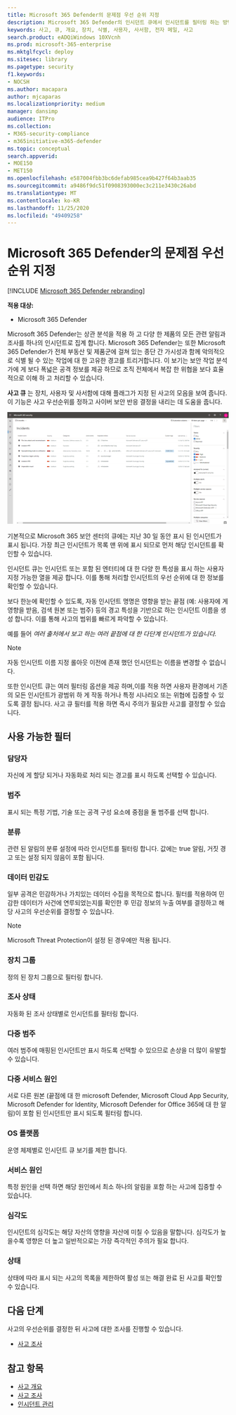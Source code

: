 ```yaml
---
title: Microsoft 365 Defender의 문제점 우선 순위 지정
description: Microsoft 365 Defender의 인시던트 큐에서 인시던트를 필터링 하는 방법에 대해 알아봅니다.
keywords: 사고, 큐, 개요, 장치, 식별, 사용자, 사서함, 전자 메일, 사고
search.product: eADQiWindows 10XVcnh
ms.prod: microsoft-365-enterprise
ms.mktglfcycl: deploy
ms.sitesec: library
ms.pagetype: security
f1.keywords:
- NOCSH
ms.author: macapara
author: mjcaparas
ms.localizationpriority: medium
manager: dansimp
audience: ITPro
ms.collection:
- M365-security-compliance
- m365initiative-m365-defender
ms.topic: conceptual
search.appverid:
- MOE150
- MET150
ms.openlocfilehash: e587004fbb3bc6defab985cea9b427f64b3aab35
ms.sourcegitcommit: a9486f9dc51f0908393000ec3c211e3430c26abd
ms.translationtype: MT
ms.contentlocale: ko-KR
ms.lasthandoff: 11/25/2020
ms.locfileid: "49409258"
---
```

# <a name="prioritize-incidents-in-microsoft-365-defender"></a>Microsoft 365 Defender의 문제점 우선 순위 지정

[!INCLUDE [Microsoft 365 Defender rebranding](../includes/microsoft-defender.md)]


**적용 대상:**
- Microsoft 365 Defender



Microsoft 365 Defender는 상관 분석을 적용 하 고 다양 한 제품의 모든 관련 알림과 조사를 하나의 인시던트로 집계 합니다. Microsoft 365 Defender는 또한 Microsoft 365 Defender가 전체 부동산 및 제품군에 걸쳐 있는 종단 간 가시성과 함께 악의적으로 식별 될 수 있는 작업에 대 한 고유한 경고를 트리거합니다. 이 보기는 보안 작업 분석가에 게 보다 폭넓은 공격 정보를 제공 하므로 조직 전체에서 복잡 한 위협을 보다 효율적으로 이해 하 고 처리할 수 있습니다.


**사고 큐** 는 장치, 사용자 및 사서함에 대해 플래그가 지정 된 사고의 모음을 보여 줍니다. 이 기능은 사고 우선순위를 정하고 사이버 보안 반응 결정을 내리는 데 도움을 줍니다.


![사고 큐의 이미지](../../media/incidents-queue.png) 

기본적으로 Microsoft 365 보안 센터의 큐에는 지난 30 일 동안 표시 된 인시던트가 표시 됩니다. 가장 최근 인시던트가 목록 맨 위에 표시 되므로 먼저 해당 인시던트를 확인할 수 있습니다.

인시던트 큐는 인시던트 또는 포함 된 엔터티에 대 한 다양 한 특성을 표시 하는 사용자 지정 가능한 열을 제공 합니다. 이를 통해 처리할 인시던트의 우선 순위에 대 한 정보를 확인할 수 있습니다.

보다 한눈에 확인할 수 있도록, 자동 인시던트 명명은 영향을 받는 끝점 (예: 사용자에 게 영향을 받음, 검색 원본 또는 범주) 등의 경고 특성을 기반으로 하는 인시던트 이름을 생성 합니다. 이를 통해 사고의 범위를 빠르게 파악할 수 있습니다.

예를 들어 *여러 출처에서 보고 하는 여러 끝점에 대 한 다단계 인시던트가 있습니다.*

> [!NOTE]
> 자동 인시던트 이름 지정 롤아웃 이전에 존재 했던 인시던트는 이름을 변경할 수 없습니다.

또한 인시던트 큐는 여러 필터링 옵션을 제공 하며,이를 적용 하면 사용자 환경에서 기존의 모든 인시던트가 광범위 하 게 작동 하거나 특정 시나리오 또는 위협에 집중할 수 있도록 결정 됩니다. 사고 큐 필터를 적용 하면 즉시 주의가 필요한 사고를 결정할 수 있습니다. 

## <a name="available-filters"></a>사용 가능한 필터

### <a name="assigned-to"></a>담당자
자신에 게 할당 되거나 자동화로 처리 되는 경고를 표시 하도록 선택할 수 있습니다.

### <a name="categories"></a>범주
표시 되는 특정 기법, 기술 또는 공격 구성 요소에 중점을 둘 범주를 선택 합니다. 

### <a name="classification"></a>분류
관련 된 알림의 분류 설정에 따라 인시던트를 필터링 합니다. 값에는 true 알림, 거짓 경고 또는 설정 되지 않음이 포함 됩니다.

### <a name="data-sensitivity"></a>데이터 민감도
일부 공격은 민감하거나 가치있는 데이터 수집을 목적으로 합니다.  필터를 적용하여 민감한 데이터가 사건에 연루되었는지를 확인한 후 민감 정보의 누출 여부를 결정하고 해당 사고의 우선순위를 결정할 수 있습니다.  

>[!NOTE]
>Microsoft Threat Protection이 설정 된 경우에만 적용 됩니다.

### <a name="device-group"></a>장치 그룹
정의 된 장치 그룹으로 필터링 합니다.

### <a name="investigation-state"></a>조사 상태
자동화 된 조사 상태별로 인시던트를 필터링 합니다. 

### <a name="multiple-categories"></a>다중 범주 
여러 범주에 매핑된 인시던트만 표시 하도록 선택할 수 있으므로 손상을 더 많이 유발할 수 있습니다. 

### <a name="multiple-service-sources"></a>다중 서비스 원인 
서로 다른 원본 (끝점에 대 한 microsoft Defender, Microsoft Cloud App Security, Microsoft Defender for Identity, Microsoft Defender for Office 365에 대 한 알림)이 포함 된 인시던트만 표시 되도록 필터링 합니다.

### <a name="os-platform"></a>OS 플랫폼
운영 체제별로 인시던트 큐 보기를 제한 합니다.

### <a name="service-sources"></a>서비스 원인
특정 원인을 선택 하면 해당 원인에서 최소 하나의 알림을 포함 하는 사고에 집중할 수 있습니다. 

### <a name="severity"></a>심각도
인시던트의 심각도는 해당 자산의 영향을 자산에 미칠 수 있음을 말합니다. 심각도가 높을수록 영향은 더 높고 일반적으로는 가장 즉각적인 주의가 필요 합니다. 

### <a name="status"></a>상태
상태에 따라 표시 되는 사고의 목록을 제한하여 활성 또는 해결 완료 된 사고를 확인할 수 있습니다.




## <a name="next-steps"></a>다음 단계
사고의 우선순위를 결정한 뒤 사고에 대한 조사를 진행할 수 있습니다. 
- [사고 조사](investigate-incidents.md)


## <a name="see-also"></a>참고 항목
- [사고 개요](incidents-overview.md)
- [사고 조사](investigate-incidents.md)
- [인시던트 관리](manage-incidents.md)
